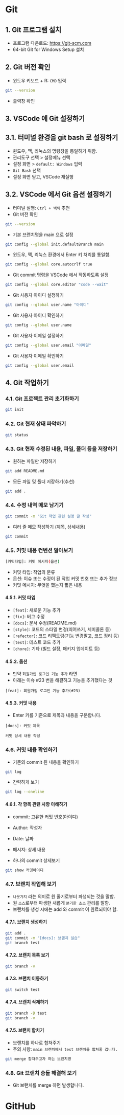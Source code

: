 # Git

## 1. Git 프로그램 설치

- 프로그램 다운로드: https://git-scm.com
- 64-bit Git for Windows Setup 설치

## 2. Git 버전 확인

- 윈도우 키보드 + R: `CMD` 입력

```bash
git --version
```

- 출력창 확인

## 3. VSCode 에 Git 설정하기

## 3.1. 터미널 환경을 git bash 로 설정하기

- 윈도우, 맥, 리눅스의 명령창을 통일하기 위함.
- 관리도구 선택 > 설정메뉴 선택
- 설정 화면 > `default: Windows` 입력
- `Git Bash` 선택
- 설정 화면 닫고, VSCode 재실행

## 3.2. VSCode 에서 Git 옵션 설정하기

- 터미널 실행: `Ctrl + 백틱` 추천
- Git 버전 확인

```bash
git --version
```

- 기본 브랜치명을 main 으로 설정

```bash
git config --global init.defaultBranch main
```

- 윈도우, 맥, 리눅스 환경에서 Enter 키 처리를 통일함.

```bash
git config --global core.autocrlf true
```

- Git commit 명령을 VSCode 에서 작동하도록 설정

```bash
git config --global core.editor "code --wait"
```

- Git 사용자 아이디 설정하기

```bash
git config --global user.name "아이디"
```

- Git 사용자 아이디 확인하기

```bash
git config --global user.name
```

- Git 사용자 이메일 설정하기

```bash
git config --global user.email "이메일"
```

- Git 사용자 이메일 확인하기

```bash
git config --global user.email
```

## 4. Git 작업하기

### 4.1. Git 프로젝트 관리 초기화하기

```bash
git init
```

### 4.2. Git 현재 상태 파악하기

```bash
git status
```

### 4.3. Git 현재 수정된 내용, 파일, 폴더 등을 저장하기

- 원하는 파일만 저장하기

```bash
git add README.md
```

- 모든 파일 및 폴더 저장하기(추천)

```bash
git add .
```

### 4.4. 수정 내역 메모 남기기

```bash
git commit -m "Git 작업 관련 설명 글 작성"
```

- 여러 줄 메모 작성하기 (제목, 상세내용)

```bash
git commit
```

### 4.5. 커밋 내용 컨벤션 알아보기

```bash
[커밋타입]: 커밋 메시지(옵션)
```

- 커밋 타입: 작업의 분류
- 옵션: 이슈 또는 수정이 된 작업 커밋 번호 또는 추가 정보
- 커밋 메시지: 무엇을 했는지 짧은 내용

#### 4.5.1. 커밋 타입

- `[feat]`: 새로운 기능 추가
- `[fix]`: 버그 수정
- `[docs]`: 문서 수정(README.md)
- `[style]`: 코드의 스타일 변경(띄어쓰기, 세미콜론 등)
- `[refector]`: 코드 리팩토링(기능 변경말고, 코드 정리 등)
- `[test]`: 테스트 코드 추가
- `[chore]`: 기타 (빌드 설정, 패키지 업데이트 등)

#### 4.5.2. 옵션

- 만약 `회원가입 로그인 기능 추가` 라면
- 아래는 이슈 #23 번을 해결하고 기능을 추가했다는 것

```
[feat]: 회원가입 로그인 기능 추가(#23)
```

#### 4.5.3. 커밋 내용

- Enter 키를 기준으로 제목과 내용을 구분합니다.

```
[docs]: 커밋 제목

커밋 상세 내용 작성

```

### 4.6. 커밋 내용 확인하기

- 기존의 commit 된 내용을 확인하기

```bash
git log
```

- 간략하게 보기

```bash
git log --oneline
```

#### 4.6.1. 각 항목 관련 사항 이해하기

- commit: 고유한 커밋 번호(아이디)
- Author: 작성자
- Date: 날짜
- 메시지: 상세 내용

- 하나의 commit 상세보기

```bash
git show 커밋아이디
```

### 4.7. 브랜치 작업해 보기

- `나뭇가지` 라는 의미로 원 줄기로부터 파생되는 것을 말함.
- 원 `소스`로부터 파생한 새롭게 `분기한 소스` 관리를 말함.
- 브랜치를 생성 시에는 add 와 commit 이 완료되어야 함.

#### 4.7.1. 브랜치 생성하기

```bash
git add .
git commit -m "[docs]: 브랜치 실습"
git branch test
```

#### 4.7.2. 브랜치 목록 보기

```bash
git branch -v
```

#### 4.7.3. 브랜치 이동하기

```bash
git switch test
```

#### 4.7.4. 브랜치 삭제하기

```bash
git branch -D test
git branch -v
```

#### 4.7.5. 브랜치 합치기

- 브랜치를 하나로 합쳐주기
- 주의 사항: `main 브랜치에서 test 브랜치를 합쳐줄 겁니다.`

```bash
git merge 합쳐주고자 하는 브랜치명
```

### 4.8. Git 브랜치 충돌 해결해 보기

- Git 브랜치를 merge 하면 발생합니다.

# GitHub

